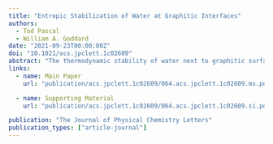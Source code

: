 ```yaml
---
title: "Entropic Stabilization of Water at Graphitic Interfaces"
authors:
  - Tod Pascal
  - William A. Goddard
date: "2021-09-23T00:00:00Z"
doi: "10.1021/acs.jpclett.1c02609"
abstract: "The thermodynamic stability of water next to graphitic surfaces is of fundamental interest, as it underlies several natural phenomena and important industrial processes. It is commonly assumed that water wets graphite more than graphene due to increased, favorable van der Waals interactions between the interfacial water molecules with multiple carbon sheets. Here, we employed extensive computer simulations and analysis of the molecular correlation functions to show that the interfacial water thermodynamics is in fact dominated by surface entropy. We show that on graphite, destabilization of the interfacial hydrogen bond network leads to an overcompensating increase in the population of low-frequency translational and librational modes, which is ultimately responsible for the increased interfacial stability compared to graphene. The spectroscopic signature of this effect is an enhancement of the modes near 100 and 300 cm−1. This subtle interplay between entropy and surface binding may have important considerations for interpretations of various phenomena, including the hydrophobic effect."
links:
  - name: Main Paper
    url: "publication/acs.jpclett.1c02609/064.acs.jpclett.1c02609.ms.pdf"

  - name: Supporting Material
    url: "publication/acs.jpclett.1c02609/064.acs.jpclett.1c02609.si.pdf"

publication: "The Journal of Physical Chemistry Letters"
publication_types: ["article-journal"]
---
```

